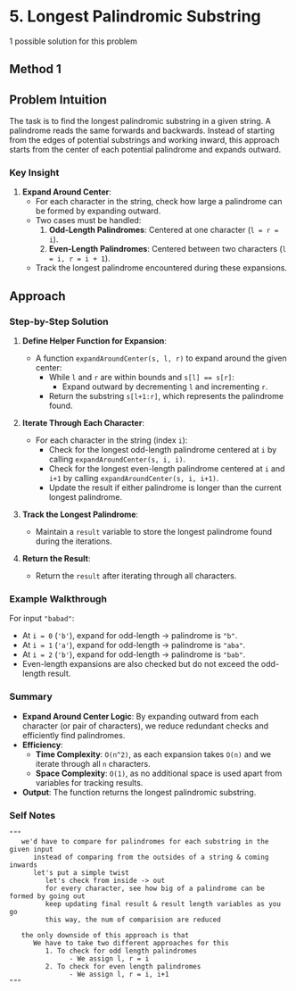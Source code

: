 # 5. Longest Palindromic Substring

1 possible solution for this problem  

## Method 1

## Problem Intuition
The task is to find the longest palindromic substring in a given string. A palindrome reads the same forwards and backwards. Instead of starting from the edges of potential substrings and working inward, this approach starts from the center of each potential palindrome and expands outward.

### Key Insight
1. **Expand Around Center**:
   - For each character in the string, check how large a palindrome can be formed by expanding outward.
   - Two cases must be handled:
     1. **Odd-Length Palindromes**: Centered at one character (`l = r = i`).
     2. **Even-Length Palindromes**: Centered between two characters (`l = i, r = i + 1`).
   - Track the longest palindrome encountered during these expansions.

## Approach

### Step-by-Step Solution

1. **Define Helper Function for Expansion**:
   - A function `expandAroundCenter(s, l, r)` to expand around the given center:
     - While `l` and `r` are within bounds and `s[l] == s[r]`:
       - Expand outward by decrementing `l` and incrementing `r`.
     - Return the substring `s[l+1:r]`, which represents the palindrome found.

2. **Iterate Through Each Character**:
   - For each character in the string (index `i`):
     - Check for the longest odd-length palindrome centered at `i` by calling `expandAroundCenter(s, i, i)`.
     - Check for the longest even-length palindrome centered at `i` and `i+1` by calling `expandAroundCenter(s, i, i+1)`.
     - Update the result if either palindrome is longer than the current longest palindrome.

3. **Track the Longest Palindrome**:
   - Maintain a `result` variable to store the longest palindrome found during the iterations.

4. **Return the Result**:
   - Return the `result` after iterating through all characters.

### Example Walkthrough
For input `"babad"`:
- At `i = 0` (`'b'`), expand for odd-length -> palindrome is `"b"`.
- At `i = 1` (`'a'`), expand for odd-length -> palindrome is `"aba"`.
- At `i = 2` (`'b'`), expand for odd-length -> palindrome is `"bab"`.
- Even-length expansions are also checked but do not exceed the odd-length result.

### Summary
- **Expand Around Center Logic**: By expanding outward from each character (or pair of characters), we reduce redundant checks and efficiently find palindromes.
- **Efficiency**:
  - **Time Complexity**: `O(n^2)`, as each expansion takes `O(n)` and we iterate through all `n` characters.
  - **Space Complexity**: `O(1)`, as no additional space is used apart from variables for tracking results.
- **Output**: The function returns the longest palindromic substring.


### Self Notes


```
"""
   we'd have to compare for palindromes for each substring in the given input
      instead of comparing from the outsides of a string & coming inwards
      let's put a simple twist
         let's check from inside -> out
         for every character, see how big of a palindrome can be formed by going out
         keep updating final result & result length variables as you go
         this way, the num of comparision are reduced

   the only downside of this approach is that
      We have to take two different approaches for this
         1. To check for odd length palindromes
               - We assign l, r = i 
         2. To check for even length palindromes
               - We assign l, r = i, i+1
"""
```
